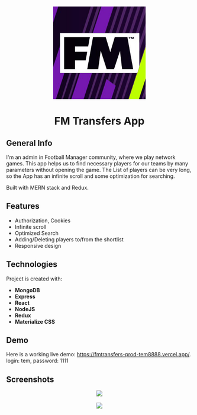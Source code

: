 <p align="center">
  <a href="https://fmtransfers-prod-tem8888.vercel.app/">
    <img alt="FM Transfers App" src="https://github.com/tem8888/fmtransfers-admin/blob/main/client/src/assets/img/logo.jpg?raw=true" width="250" />
  </a>
</p>
<h1 align="center">
    FM Transfers App
</h1>

## General Info

I'm an admin in Football Manager community, where we play network games.
This app helps us to find necessary players for our teams by many parameters without opening the game.
The List of players can be very long, so the App has an infinite scroll and some optimization for searching.

Built with MERN stack and Redux.

## Features

-   Authorization, Cookies
-   Infinite scroll
-   Optimized Search
-   Adding/Deleting players to/from the shortlist
-   Responsive design

## Technologies

Project is created with:

-   **MongoDB**
-   **Express**
-   **React**
-   **NodeJS**
-   **Redux**
-   **Materialize CSS**

## Demo

Here is a working live demo: https://fmtransfers-prod-tem8888.vercel.app/. login: tem, password: 1111

## Screenshots

<p align="center">
  <img src = "https://i.ibb.co/9VMbDBT/FM-Transfers.png" width=700>
</p>

<p align="center">
  <img src = "https://i.ibb.co/nwCqszb/FM-Transfers2.png" width=700>
</p>
